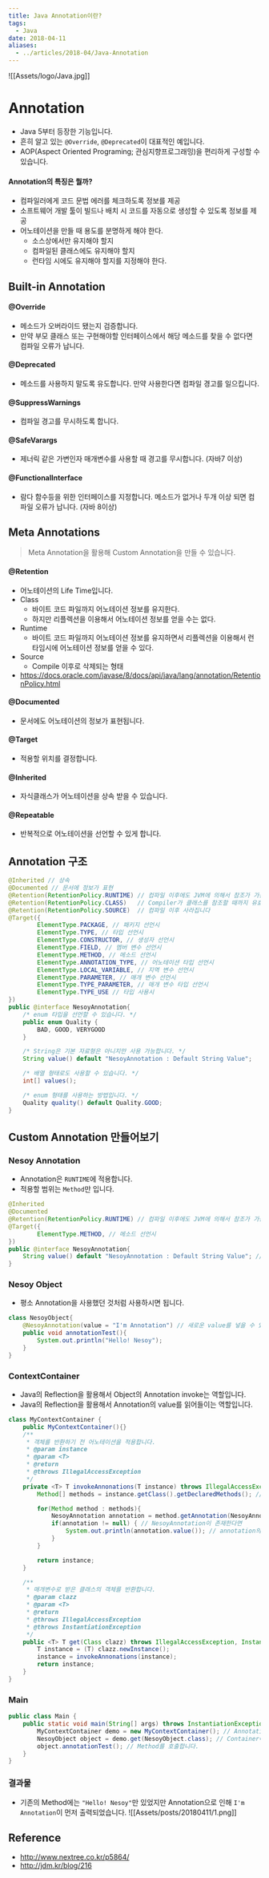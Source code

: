 ```yaml
---
title: Java Annotation이란?
tags:
  - Java
date: 2018-04-11
aliases: 
  - ../articles/2018-04/Java-Annotation
---
```


![[Assets/logo/Java.jpg]]

# Annotation
- Java 5부터 등장한 기능입니다.
- 흔히 알고 있는 `@Override`, `@Deprecated`이 대표적인 예입니다.
- AOP(Aspect Oriented Programing; 관심지향프로그래밍)을 편리하게 구성할 수 있습니다.

#### Annotation의 특징은 뭘까?
- 컴파일러에게 코드 문법 에러를 체크하도록 정보를 제공
- 소프트웨어 개발 툴이 빌드나 배치 시 코드를 자동으로 생성할 수 있도록 정보를 제공
- 어노테이션을 만들 때 용도를 분명하게 해야 한다.
	- 소스상에서만 유지해야 할지
	- 컴파일된 클래스에도 유지해야 할지
	- 런타임 시에도 유지해야 할지를 지정해야 한다.


## Built-in Annotation

#### @Override
- 메소드가 오버라이드 됐는지 검증합니다.
- 만약 부모 클래스 또는 구현해야할 인터페이스에서 해당 메소드를 찾을 수 없다면 컴파일 오류가 납니다.

#### @Deprecated
- 메소드를 사용하지 말도록 유도합니다. 만약 사용한다면 컴파일 경고를 일으킵니다.

#### @SuppressWarnings
- 컴파일 경고를 무시하도록 합니다.

#### @SafeVarargs
- 제너릭 같은 가변인자 매개변수를 사용할 때 경고를 무시합니다. (자바7 이상)

#### @FunctionalInterface
- 람다 함수등을 위한 인터페이스를 지정합니다. 메소드가 없거나 두개 이상 되면 컴파일 오류가 납니다. (자바 8이상)

## Meta Annotations
> Meta Annotation을 활용해 Custom Annotation을 만들 수 있습니다.

#### @Retention
- 어노테이션의 Life Time입니다.
- Class
	- 바이트 코드 파일까지 어노테이션 정보를 유지한다.
	- 하지만 리플렉션을 이용해서 어노테이션 정보를 얻을 수는 없다.
- Runtime
	- 바이트 코드 파일까지 어노테이션 정보를 유지하면서 리플렉션을 이용해서 런타임시에 어노테이션 정보를 얻을 수 있다.
- Source
	- Compile 이후로 삭제되는 형태
- <https://docs.oracle.com/javase/8/docs/api/java/lang/annotation/RetentionPolicy.html>

#### @Documented
- 문서에도 어노테이션의 정보가 표현됩니다.

#### @Target
- 적용할 위치를 결정합니다.

#### @Inherited
- 자식클래스가 어노테이션을 상속 받을 수 있습니다.

#### @Repeatable
- 반복적으로 어노테이션을 선언할 수 있게 합니다.

## Annotation 구조
```java
@Inherited // 상속
@Documented // 문서에 정보가 표현
@Retention(RetentionPolicy.RUNTIME) // 컴파일 이후에도 JVM에 의해서 참조가 가능합니다
@Retention(RetentionPolicy.CLASS)   // Compiler가 클래스를 참조할 때까지 유효합니다
@Retention(RetentionPolicy.SOURCE)  // 컴파일 이후 사라집니다
@Target({
		ElementType.PACKAGE, // 패키지 선언시
		ElementType.TYPE, // 타입 선언시
		ElementType.CONSTRUCTOR, // 생성자 선언시
		ElementType.FIELD, // 멤버 변수 선언시
		ElementType.METHOD, // 메소드 선언시
		ElementType.ANNOTATION_TYPE, // 어노테이션 타입 선언시
		ElementType.LOCAL_VARIABLE, // 지역 변수 선언시
		ElementType.PARAMETER, // 매개 변수 선언시
		ElementType.TYPE_PARAMETER, // 매개 변수 타입 선언시
		ElementType.TYPE_USE // 타입 사용시
})
public @interface NesoyAnnotation{
	/* enum 타입을 선언할 수 있습니다. */
	public enum Quality {
		BAD, GOOD, VERYGOOD
	}

	/* String은 기본 자료형은 아니지만 사용 가능합니다. */
	String value() default "NesoyAnnotation : Default String Value";

	/* 배열 형태로도 사용할 수 있습니다. */
	int[] values();

	/* enum 형태를 사용하는 방법입니다. */
	Quality quality() default Quality.GOOD;
}
```

## Custom Annotation 만들어보기

### Nesoy Annotation
- Annotation은 `RUNTIME`에 적용합니다.
- 적용할 범위는 `Method`만 입니다.

```java
@Inherited
@Documented
@Retention(RetentionPolicy.RUNTIME) // 컴파일 이후에도 JVM에 의해서 참조가 가능합니다
@Target({
		ElementType.METHOD, // 메소드 선언시
})
public @interface NesoyAnnotation{
	String value() default "NesoyAnnotation : Default String Value"; // 기본 값으로 확인할 수 있습니다.
}
```

### Nesoy Object
- 평소 Annotation을 사용했던 것처럼 사용하시면 됩니다.

```java
class NesoyObject{
	@NesoyAnnotation(value = "I'm Annotation") // 새로운 value를 넣을 수 있습니다.
	public void annotationTest(){
		System.out.println("Hello! Nesoy");
	}
}
```

### ContextContainer
- Java의 Reflection을 활용해서 Object의 Annotation invoke는 역할입니다.
- Java의 Reflection을 활용해서 Annotation의 value를 읽어들이는 역할입니다.

```java
class MyContextContainer {
	public MyContextContainer(){}
	/**
	 * 객체를 반환하기 전 어노테이션을 적용합니다.
	 * @param instance
	 * @param <T>
	 * @return
	 * @throws IllegalAccessException
	 */
	private <T> T invokeAnnonations(T instance) throws IllegalAccessException {
		Method[] methods = instance.getClass().getDeclaredMethods(); // Reflect으로 해당 클래스의 Method를 전부 조회합니다.

		for(Method method : methods){
			NesoyAnnotation annotation = method.getAnnotation(NesoyAnnotation.class); // Method들 중에 NesoyAnnotation을 찾습니다.
			if(annotation != null) { // NesoyAnnotation이 존재한다면
				System.out.println(annotation.value()); // annotation의 value를 출력합니다.
			}
		}

		return instance;
	}

	/**
	 * 매개변수로 받은 클래스의 객체를 반환합니다.
	 * @param clazz
	 * @param <T>
	 * @return
	 * @throws IllegalAccessException
	 * @throws InstantiationException
	 */
	public <T> T get(Class clazz) throws IllegalAccessException, InstantiationException {
		T instance = (T) clazz.newInstance();
		instance = invokeAnnonations(instance);
		return instance;
	}
}
```

### Main

```java
public class Main {
	public static void main(String[] args) throws InstantiationException, IllegalAccessException {
		MyContextContainer demo = new MyContextContainer(); // Annotation을 호출할 Container를 선언합니다.
		NesoyObject object = demo.get(NesoyObject.class); // Container에서 클래스를 가져오면서 Annotation을 invoke합니다.
		object.annotationTest(); // Method를 호출합니다.
	}
}
```

### 결과물
- 기존의 Method에는 `"Hello! Nesoy"`만 있었지만 Annotation으로 인해 `I'm Annotation`이 먼저 출력되었습니다.
![[Assets/posts/20180411/1.png]]

## Reference
- <http://www.nextree.co.kr/p5864/>
- <http://jdm.kr/blog/216>
